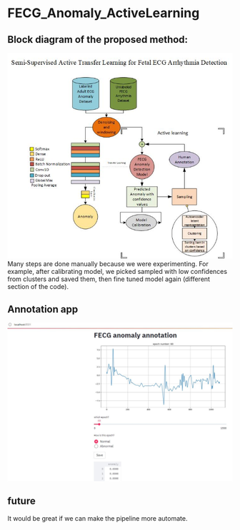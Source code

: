 # FECG_Anomaly_ActiveLearning

## Block diagram of the proposed method:
![alt text](https://github.com/antecessor/FECG_Anomaly_ActiveLearning/blob/master/GraphicalAbstract.jpg?raw=true)
<br/>
Many steps are done manually because we were experimenting. For example, after calibrating model, we picked sampled with low confidences from clusters and saved them, then fine tuned model again (different section of the code). 

## Annotation app
![alt text](https://github.com/antecessor/FECG_Anomaly_ActiveLearning/blob/master/streamlitApp.JPG?raw=true)


## future
It would be great if we can make the pipeline more automate.
